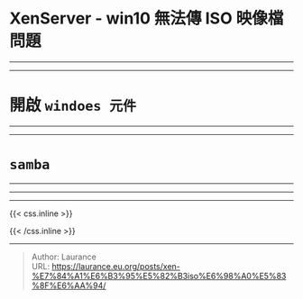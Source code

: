 # XenServer - win10 無法傳 ISO 映像檔問題


***
***

**開啟 `windoes 元件`**
=====

***
***

`samba`
=====

***
***


***

{{< css.inline >}}
<style>
.emojify {
	font-family: Apple Color Emoji, Segoe UI Emoji, NotoColorEmoji, Segoe UI Symbol, Android Emoji, EmojiSymbols;
	font-size: 2rem;
	vertical-align: middle;
}
@media screen and (max-width:650px) {
  .nowrap {
    display: block;
    margin: 25px 0;
  }
}
</style>
{{< /css.inline >}}


---

> Author: Laurance  
> URL: https://laurance.eu.org/posts/xen-%E7%84%A1%E6%B3%95%E5%82%B3iso%E6%98%A0%E5%83%8F%E6%AA%94/  

